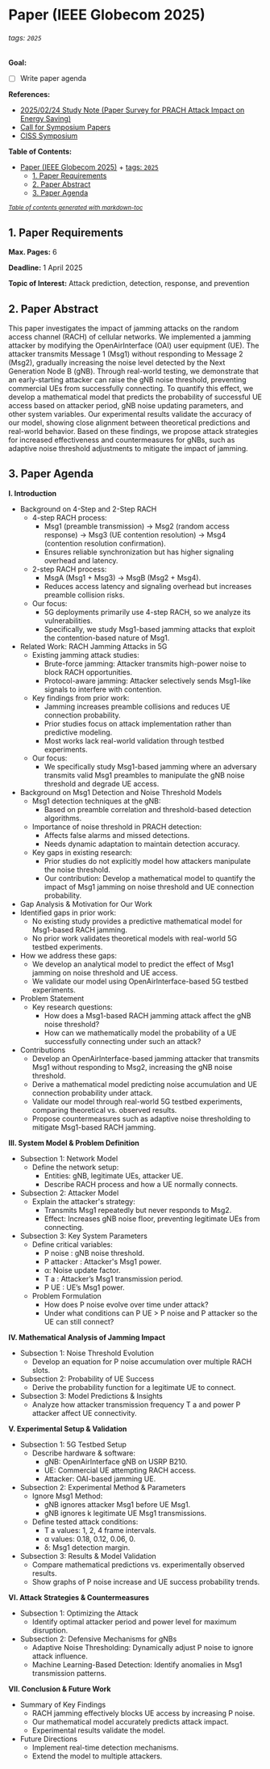 # Paper (IEEE Globecom 2025)

###### tags: `2025`

**Goal:**
- [ ] Write paper agenda

**References:**
- [2025/02/24 Study Note (Paper Survey for PRACH Attack Impact on Energy Saving)](https://github.com/bmw-ece-ntust/wilfrid-prach-attack-analysis/blob/master/docs/20250224%20Study%20Note%20(Paper%20Survey%20for%20PRACH%20Attack%20Impact%20on%20Energy%20Saving).md)
- [Call for Symposium Papers](https://globecom2025.ieee-globecom.org/call-symposium-papers)
- [CISS Symposium](https://globecom2025.ieee-globecom.org/sites/globecom2025.ieee-globecom.org/files/GC25-CFP-CISS.pdf)

**Table of Contents:**
- [Paper (IEEE Globecom 2025)](#paper--ieee-globecom-2025-)
          + [tags: `2025`](#tags---2025-)
  * [1. Paper Requirements](#1-paper-requirements)
  * [2. Paper Abstract](#2-paper-abstract)
  * [3. Paper Agenda](#3-paper-agenda)

<small><i><a href='http://ecotrust-canada.github.io/markdown-toc/'>Table of contents generated with markdown-toc</a></i></small>

## 1. Paper Requirements

<b>Max. Pages:</b> 6

<b>Deadline:</b> 1 April 2025

<b>Topic of Interest:</b> Attack prediction, detection, response, and prevention

## 2. Paper Abstract

This paper investigates the impact of jamming attacks on the random access channel (RACH) of cellular networks. We implemented a jamming attacker by modifying the OpenAirInterface (OAI) user equipment (UE). The attacker transmits Message 1 (Msg1) without responding to Message 2 (Msg2), gradually increasing the noise level detected by the Next Generation Node B (gNB). Through real-world testing, we demonstrate that an early-starting attacker can raise the gNB noise threshold, preventing commercial UEs from successfully connecting. To quantify this effect, we develop a mathematical model that predicts the probability of successful UE access based on attacker period, gNB noise updating parameters, and other system variables. Our experimental results validate the accuracy of our model, showing close alignment between theoretical predictions and real-world behavior. Based on these findings, we propose attack strategies for increased effectiveness and countermeasures for gNBs, such as adaptive noise threshold adjustments to mitigate the impact of jamming.

## 3. Paper Agenda
<b>I. Introduction</b>
- Background on 4-Step and 2-Step RACH
  - 4-step RACH process:
    - Msg1 (preamble transmission) → Msg2 (random access response) → Msg3 (UE contention resolution) → Msg4 (contention resolution confirmation).
    - Ensures reliable synchronization but has higher signaling overhead and latency.
  - 2-step RACH process:
    - MsgA (Msg1 + Msg3) → MsgB (Msg2 + Msg4).
    - Reduces access latency and signaling overhead but increases preamble collision risks.
  - Our focus:
    - 5G deployments primarily use 4-step RACH, so we analyze its vulnerabilities.
    - Specifically, we study Msg1-based jamming attacks that exploit the contention-based nature of Msg1.
- Related Work: RACH Jamming Attacks in 5G
  - Existing jamming attack studies:
    - Brute-force jamming: Attacker transmits high-power noise to block RACH opportunities.
    - Protocol-aware jamming: Attacker selectively sends Msg1-like signals to interfere with contention.
  - Key findings from prior work:
    - Jamming increases preamble collisions and reduces UE connection probability.
    - Prior studies focus on attack implementation rather than predictive modeling.
    - Most works lack real-world validation through testbed experiments.
  - Our focus:
    - We specifically study Msg1-based jamming where an adversary transmits valid Msg1 preambles to manipulate the gNB noise threshold and degrade UE access.
- Background on Msg1 Detection and Noise Threshold Models
  - Msg1 detection techniques at the gNB:
    - Based on preamble correlation and threshold-based detection algorithms.
  - Importance of noise threshold in PRACH detection:
    - Affects false alarms and missed detections.
    - Needs dynamic adaptation to maintain detection accuracy.
  - Key gaps in existing research:
    - Prior studies do not explicitly model how attackers manipulate the noise threshold.
    - Our contribution: Develop a mathematical model to quantify the impact of Msg1 jamming on noise threshold and UE connection probability.
-  Gap Analysis & Motivation for Our Work
  - Identified gaps in prior work:
    - No existing study provides a predictive mathematical model for Msg1-based RACH jamming.
    - No prior work validates theoretical models with real-world 5G testbed experiments.
  - How we address these gaps:
    - We develop an analytical model to predict the effect of Msg1 jamming on noise threshold and UE access.
    - We validate our model using OpenAirInterface-based 5G testbed experiments.
- Problem Statement
  - Key research questions:
    - How does a Msg1-based RACH jamming attack affect the gNB noise threshold?
    - How can we mathematically model the probability of a UE successfully connecting under such an attack?
- Contributions
  - Develop an OpenAirInterface-based jamming attacker that transmits Msg1 without responding to Msg2, increasing the gNB noise threshold.
  - Derive a mathematical model predicting noise accumulation and UE connection probability under attack.
  - Validate our model through real-world 5G testbed experiments, comparing theoretical vs. observed results.
  - Propose countermeasures such as adaptive noise thresholding to mitigate Msg1-based RACH jamming.

<b>III. System Model & Problem Definition</b>
- Subsection 1: Network Model
  - Define the network setup:
    - Entities: gNB, legitimate UEs, attacker UE.
    - Describe RACH process and how a UE normally connects.
- Subsection 2: Attacker Model
  - Explain the attacker's strategy:
    - Transmits Msg1 repeatedly but never responds to Msg2.
    - Effect: Increases gNB noise floor, preventing legitimate UEs from connecting.
- Subsection 3: Key System Parameters
  - Define critical variables:
    - P noise : gNB noise threshold.
    - P attacker : Attacker's Msg1 power.
    - α: Noise update factor.
    - T a : Attacker’s Msg1 transmission period.
    - P UE : UE’s Msg1 power.
  - Problem Formulation
    - How does P noise evolve over time under attack?
    - Under what conditions can P UE > P noise and P attacker​ so the UE can still connect?

<b>IV. Mathematical Analysis of Jamming Impact</b>
- Subsection 1: Noise Threshold Evolution
  - Develop an equation for P noise accumulation over multiple RACH slots.
- Subsection 2: Probability of UE Success
  - Derive the probability function for a legitimate UE to connect.
- Subsection 3: Model Predictions & Insights
  - Analyze how attacker transmission frequency T a and power P attacker affect UE connectivity.

<b>V. Experimental Setup & Validation</b>
- Subsection 1: 5G Testbed Setup
  - Describe hardware & software:
    - gNB: OpenAirInterface gNB on USRP B210.
    - UE: Commercial UE attempting RACH access.
    - Attacker: OAI-based jamming UE.
- Subsection 2: Experimental Method & Parameters
  - Ignore Msg1 Method:
    - gNB ignores attacker Msg1 before UE Msg1.
    - gNB ignores k legitimate UE Msg1 transmissions.
  - Define tested attack conditions:
    - T a values: 1, 2, 4 frame intervals.
    - α values: 0.18, 0.12, 0.06, 0.
    - δ: Msg1 detection margin.
- Subsection 3: Results & Model Validation
  - Compare mathematical predictions vs. experimentally observed results.
  - Show graphs of P noise increase and UE success probability trends.

<b>VI. Attack Strategies & Countermeasures</b>
- Subsection 1: Optimizing the Attack
  - Identify optimal attacker period and power level for maximum disruption.
- Subsection 2: Defensive Mechanisms for gNBs
  - Adaptive Noise Thresholding: Dynamically adjust P noise to ignore attack influence.
  - Machine Learning-Based Detection: Identify anomalies in Msg1 transmission patterns.

<b>VII. Conclusion & Future Work</b>
- Summary of Key Findings
  - RACH jamming effectively blocks UE access by increasing P noise.
  - Our mathematical model accurately predicts attack impact.
  - Experimental results validate the model.
- Future Directions
  - Implement real-time detection mechanisms.
  - Extend the model to multiple attackers.

